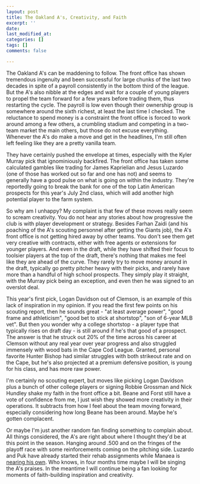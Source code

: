 ```yaml
---
layout: post
title: The Oakland A's, Creativity, and Faith
excerpt: ''
date: 
last_modified_at: 
categories: []
tags: []
comments: false

---
```

The Oakland A's can be maddening to follow. The front office has shown tremendous ingenuity and been successful for large chunks of the last two decades in spite of a payroll consistently in the bottom third of the league. But the A's also nibble at the edges and wait for a couple of young players to propel the team forward for a few years before trading them, thus restarting the cycle. The payroll is low even though their ownership group is somewhere around the sixth richest, at least the last time I checked. The reluctance to spend money is a constraint the front office is forced to work around among a few others, a crumbling stadium and competing in a two-team market the main others, but those do not excuse everything. Whenever the A's do make a move and get in the headlines, I'm still often left feeling like they are a pretty vanilla team.

They have certainly pushed the envelope at times, especially with the Kyler Murray pick that ignominiously backfired. The front office has taken some calculated gambles like trading for James Kaprielian and Jesus Luzardo (one of those has worked out so far and one has not) and seems to generally have a good pulse on what is going on within the industry. They're reportedly going to break the bank for one of the top Latin American prospects for this year's July 2nd class, which will add another high potential player to the farm system.

So why am I unhappy? My complaint is that few of these moves really seem to scream creativity. You do not hear any stories about how progressive the club is with player development or strategy. Besides Farhan Zaidi (and his poaching of the A's scouting personnel after getting the Giants job), the A's front office is not getting hired away by other teams. You don't see them get very creative with contracts, either with free agents or extensions for younger players. And even in the draft, while they have shifted their focus to toolsier players at the top of the draft, there's nothing that makes me feel like they are ahead of the curve. They rarely try to move money around in the draft, typically go pretty pitcher heavy with their picks, and rarely have more than a handful of high school prospects. They simply play it straight, with the Murray pick being an exception, and even then he was signed to an overslot deal.

This year's first pick, Logan Davidson out of Clemson, is an example of this lack of inspiration in my opinion. If you read the first few points on his scouting report, then he sounds great - "at least average power", "good frame and athleticism", "good bet to stick at shortstop", "son of 6-year MLB vet". But then you wonder why a college shortstop - a player type that typically rises on draft day - is still around if he's that good of a prospect. The answer  is that he struck out 20% of the time across his career at Clemson without any real year over year progress and also struggled immensely with wood bats in the Cape Cod League. Granted, personal favorite Hunter Bishop had similar struggles with both strikeout rate and on the Cape, but he's also projected at a premium defensive position, is young for his class, and has more raw power.

I'm certainly no scouting expert, but moves like picking Logan Davidson plus a bunch of other college players or signing Robbie Grossman and Nick Hundley shake my faith in the front office a bit. Beane and Forst still have a vote of confidence from me, I just wish they showed more creativity in their operations. It subtracts from how I feel about the team moving forward, especially considering how long Beane has been around. Maybe he's gotten complacent.

Or maybe I'm just another random fan finding something to complain about. All things considered, the A's are right about where I thought they'd be at this point in the season. Hanging around .500 and on the fringes of the playoff race with some reinforcements coming on the pitching side. Luzardo and Puk have already started their rehab assignments while Manaea is [nearing his own](https://www.sfchronicle.com/athletics/article/A-s-Sean-Manaea-getting-close-to-rehab-14001604.php?utm_campaign=CMS%20Sharing%20Tools%20(Premium)&utm_source=t.co&utm_medium=referral). Who knows, in four months time maybe I will be singing the A's praises. In the meantime I will continue being a fan looking for moments of faith-building inspiration and creativity.